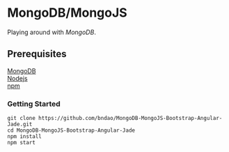# MongoDB/MongoJS

Playing around with *MongoDB*.

## Prerequisites

[MongoDB](https://www.mongodb.com/)  
[Nodejs](https://nodejs.org/en/)  
[npm](https://www.npmjs.com/package/npm)

### Getting Started

`git clone https://github.com/bndao/MongoDB-MongoJS-Bootstrap-Angular-Jade.git`  
`cd MongoDB-MongoJS-Bootstrap-Angular-Jade`  
`npm install`  
`npm start`
